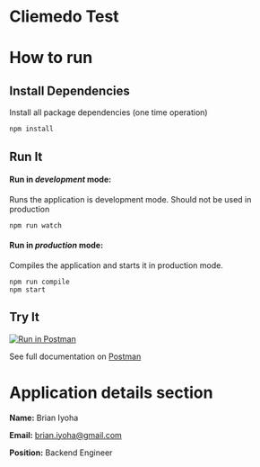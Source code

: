 # Cliemedo Test

# How to run
## Install Dependencies

Install all package dependencies (one time operation)

```shell
npm install
```

## Run It
#### Run in *development* mode:
Runs the application is development mode. Should not be used in production

```shell
npm run watch
```


#### Run in *production* mode:

Compiles the application and starts it in production mode.

```shell
npm run compile
npm start
```


## Try It
[![Run in Postman](https://run.pstmn.io/button.svg)](https://god.gw.postman.com/run-collection/4428062-00d8ed5e-3f69-44d7-981c-e3380efa3b69-UUxtEAAK)

See full documentation on [Postman](https://documenter.getpostman.com/view/4428062/UUxtEAAK)


# Application details section

**Name:** Brian Iyoha

**Email:** brian.iyoha@gmail.com

**Position:** Backend Engineer
